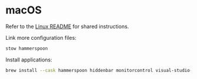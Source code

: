 # macOS

Refer to the [Linux README](../linux/README.md) for shared instructions.

Link more configuration files:

```bash
stow hammerspoon
```

Install applications:

```bash
brew install --cask hammerspoon hiddenbar monitorcontrol visual-studio-code figma raycast cursor docker
```